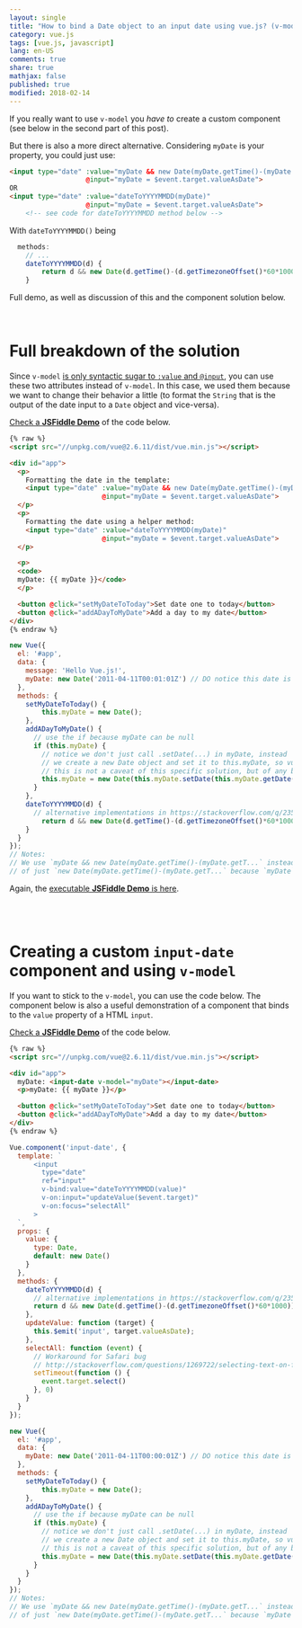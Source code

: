 ```yaml
---
layout: single
title: "How to bind a Date object to an input date using vue.js? (v-model doesn't work)"
category: vue.js
tags: [vue.js, javascript]
lang: en-US
comments: true
share: true
mathjax: false
published: true
modified: 2018-02-14
---
```


If you really want to use `v-model` you <i>have to</i> create a custom component (see below in the second part of this post).

But there is also a more direct alternative. Considering `myDate` is your property, you could just use:

```html
<input type="date" :value="myDate && new Date(myDate.getTime()-(myDate.getTimezoneOffset()*60*1000)).toISOString().split('T')[0]"
                   @input="myDate = $event.target.valueAsDate">
OR
<input type="date" :value="dateToYYYYMMDD(myDate)"
                   @input="myDate = $event.target.valueAsDate">
    <!-- see code for dateToYYYYMMDD method below -->
```

With `dateToYYYYMMDD()` being

```js
  methods:
    // ...
    dateToYYYYMMDD(d) {
    	return d && new Date(d.getTime()-(d.getTimezoneOffset()*60*1000)).toISOString().split('T')[0]
    }
```

Full demo, as well as discussion of this and the component solution below.

<!-- more -->

<br>

# Full breakdown of the solution

Since `v-model` [is only syntactic sugar to `:value` and `@input`][1], you can use these two attributes instead of `v-model`. In this case, we used them because we want to change their behavior a little (to format the `String` that is the output of the date input to a `Date` object and vice-versa).

[Check a **JSFiddle Demo**][jsfiddle-direct] of the code below.

```html
{% raw %}
<script src="//unpkg.com/vue@2.6.11/dist/vue.min.js"></script>

<div id="app">
  <p>
    Formatting the date in the template:
    <input type="date" :value="myDate && new Date(myDate.getTime()-(myDate.getTimezoneOffset()*60*1000)).toISOString().split('T')[0]"
                       @input="myDate = $event.target.valueAsDate">
  </p>
  <p>
    Formatting the date using a helper method:
    <input type="date" :value="dateToYYYYMMDD(myDate)"
                       @input="myDate = $event.target.valueAsDate">
  </p>

  <p>
  <code>
  myDate: {{ myDate }}</code>
  </p>

  <button @click="setMyDateToToday">Set date one to today</button>
  <button @click="addADayToMyDate">Add a day to my date</button>
</div>
{% endraw %}
```

```javascript
new Vue({
  el: '#app',
  data: {
    message: 'Hello Vue.js!',
    myDate: new Date('2011-04-11T00:01:01Z') // DO notice this date is set in UTC (Greenwich time) not your current timezone
  },
  methods: {
    setMyDateToToday() {
    	this.myDate = new Date();
    },
    addADayToMyDate() {
      // use the if because myDate can be null
      if (this.myDate) {
        // notice we don't just call .setDate(...) in myDate, instead
        // we create a new Date object and set it to this.myDate, so vue can detect it changed
        // this is not a caveat of this specific solution, but of any binding of dates
        this.myDate = new Date(this.myDate.setDate(this.myDate.getDate() + 1));
      }
    },
    dateToYYYYMMDD(d) {
      // alternative implementations in https://stackoverflow.com/q/23593052/1850609
    	return d && new Date(d.getTime()-(d.getTimezoneOffset()*60*1000)).toISOString().split('T')[0]
    }
  }
});
// Notes:
// We use `myDate && new Date(myDate.getTime()-(myDate.getT...` instead
// of just `new Date(myDate.getTime()-(myDate.getT...` because `myDate` can be null.
```
Again, the [executable **JSFiddle Demo** is here][jsfiddle-direct].

<br><br>

# Creating a custom `input-date` component and using `v-model`

If you want to stick to the `v-model`, you can use the code below. The component below is also a useful demonstration of a component that binds to the `value` property of a HTML `input`.

[Check a **JSFiddle Demo**](https://jsfiddle.net/acdcjunior/0Laa8xv7/127/) of the code below.

```html
{% raw %}
<script src="//unpkg.com/vue@2.6.11/dist/vue.min.js"></script>

<div id="app">
  myDate: <input-date v-model="myDate"></input-date>
  <p>myDate: {{ myDate }}</p>

  <button @click="setMyDateToToday">Set date one to today</button>
  <button @click="addADayToMyDate">Add a day to my date</button>
</div>
{% endraw %}
```

```javascript
Vue.component('input-date', {
  template: `
      <input
        type="date"
        ref="input"
        v-bind:value="dateToYYYYMMDD(value)"
        v-on:input="updateValue($event.target)"
        v-on:focus="selectAll"
      >
  `,
  props: {
    value: {
      type: Date,
      default: new Date()
    }
  },
  methods: {
    dateToYYYYMMDD(d) {
      // alternative implementations in https://stackoverflow.com/q/23593052/1850609
      return d && new Date(d.getTime()-(d.getTimezoneOffset()*60*1000)).toISOString().split('T')[0];
    },
    updateValue: function (target) {
      this.$emit('input', target.valueAsDate);
    },
    selectAll: function (event) {
      // Workaround for Safari bug
      // http://stackoverflow.com/questions/1269722/selecting-text-on-focus-using-jquery-not-working-in-safari-and-chrome
      setTimeout(function () {
      	event.target.select()
      }, 0)
    }
  }
});

new Vue({
  el: '#app',
  data: {
    myDate: new Date('2011-04-11T00:00:01Z') // DO notice this date is set in UTC (Greenwich time) not your current timezone
  },
  methods: {
    setMyDateToToday() {
    	this.myDate = new Date();
    },
    addADayToMyDate() {
      // use the if because myDate can be null
      if (this.myDate) {
        // notice we don't just call .setDate(...) in myDate, instead
        // we create a new Date object and set it to this.myDate, so vue can detect it changed
        // this is not a caveat of this specific solution, but of any binding of dates
        this.myDate = new Date(this.myDate.setDate(this.myDate.getDate() + 1));
      }
    }
  }
});
// Notes:
// We use `myDate && new Date(myDate.getTime()-(myDate.getT...` instead
// of just `new Date(myDate.getTime()-(myDate.getT...` because `myDate` can be null.
```


  [1]: https://vuejs.org/v2/guide/components.html#Form-Input-Components-using-Custom-Events
  [jsfiddle-direct]: https://jsfiddle.net/acdcjunior/r3cjf4x5/274/
